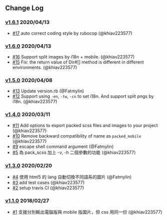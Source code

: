 ## Change Log

### [v1.6.1](https://github.com/khiav223577/texture_packer/compare/v1.6.0...v1.6.1) 2020/04/13
- [#17](https://github.com/khiav223577/texture_packer/pull/17) auto correct coding style by rubocop (@khiav223577)

### [v1.6.0](https://github.com/khiav223577/texture_packer/compare/v1.5.0...v1.6.0) 2020/04/13
- [#16](https://github.com/khiav223577/texture_packer/pull/16) Support split images by i18n + mobile. (@khiav223577)
- [#15](https://github.com/khiav223577/texture_packer/pull/15) Fix: the return value of Dir#[] method is different in different environments. (@khiav223577)

### [v1.5.0](https://github.com/khiav223577/texture_packer/compare/v1.4.1...v1.5.0) 2020/04/08
- [#13](https://github.com/khiav223577/texture_packer/pull/13) Update version.rb (@Fatmylin)
- [#12](https://github.com/khiav223577/texture_packer/pull/12) Support using `-en`, `-tw`, `-cn` to set i18n. And support split pngs by i18n. (@khiav223577)

### [v1.4.0](https://github.com/khiav223577/texture_packer/compare/v1.3.0...v1.4.0) 2020/03/11
- [#11](https://github.com/khiav223577/texture_packer/pull/11) Add options to export packed scss files and images to your project (@khiav223577)
- [#10](https://github.com/khiav223577/texture_packer/pull/10) Remove backward compatibility of name as `packed_mobile` (@khiav223577)
- [#9](https://github.com/khiav223577/texture_packer/pull/9) escape shell command argument (@Fatmylin)
- [#5](https://github.com/khiav223577/texture_packer/pull/5) 為 pack_scss 加上 -v, -h 二個參數的功能 (@khiav223577)

### [v1.3.0](https://github.com/khiav223577/texture_packer/compare/v1.2.0...v1.3.0) 2020/02/20
- [#4](https://github.com/khiav223577/texture_packer/pull/4) 使用 html5 的 lang 自動切換不同語系的圖片 (@Fatmylin)
- [#3](https://github.com/khiav223577/texture_packer/pull/3) add test cases (@khiav223577)
- [#2](https://github.com/khiav223577/texture_packer/pull/2) setup travis CI (@khiav223577)

### [v1.1.0](https://github.com/khiav223577/texture_packer/compare/v1.0.0...v1.1.0) 2018/02/27
- [#1](https://github.com/khiav223577/texture_packer/pull/1) 支援分別輸出電腦版與 mobile 版圖片，但 css 用同一份 (@khiav223577)
